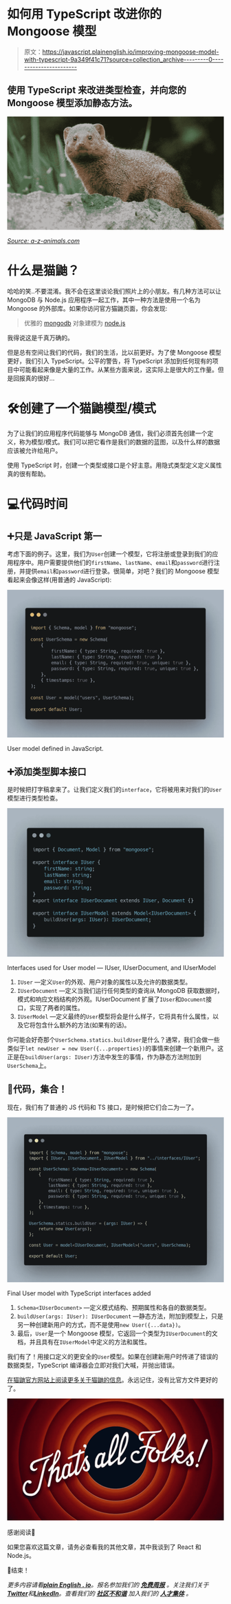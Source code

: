 # 如何用 TypeScript 改进你的 Mongoose 模型

> 原文：<https://javascript.plainenglish.io/improving-mongoose-model-with-typescript-9a349f41c71?source=collection_archive---------0----------------------->

## 使用 TypeScript 来改进类型检查，并向您的 Mongoose 模型添加静态方法。

![](img/d850dbd3461328465ba7e990fb37f40e.png)

[*Source: a-z-animals.com*](https://a-z-animals.com/media/2021/11/What-Eats-Snakes-Mongoose.jpg)

# 什么是猫鼬？

哈哈的笑..不要混淆。我不会在这里谈论我们照片上的小朋友。有几种方法可以让 MongoDB 与 Node.js 应用程序一起工作，其中一种方法是使用一个名为 Mongoose 的外部库。如果你访问官方猫鼬页面，你会发现:

> 优雅的 [mongodb](https://www.mongodb.com/) 对象建模为 [node.js](https://nodejs.org/en/)

我得说这是千真万确的。

但是总有空间让我们的代码，我们的生活，比以前更好。为了使 Mongoose 模型更好，我们引入 TypeScript。公平的警告，将 TypeScript 添加到任何现有的项目中可能看起来像是大量的工作。从某些方面来说，这实际上是很大的工作量。但是回报真的很好…

# 🛠创建了一个猫鼬模型/模式

为了让我们的应用程序代码能够与 MongoDB 通信，我们必须首先创建一个定义，称为模型/模式。我们可以把它看作是我们的数据的蓝图，以及什么样的数据应该被允许给用户。

使用 TypeScript 时，创建一个类型或接口是个好主意。用隐式类型定义定义属性真的很有帮助。

# 💻代码时间

## ➕只是 JavaScript 第一

考虑下面的例子。这里，我们为`User`创建一个模型，它将注册或登录到我们的应用程序中。用户需要提供他们的`firstName`、`lastName`、`email`和`password`进行注册，并提供`email`和`password`进行登录。很简单，对吧？我们的 Mongoose 模型看起来会像这样(用普通的 JavaScript):

![](img/ab2f426b33e2b5477d2d0c8108386275.png)

User model defined in JavaScript.

## ➕添加类型脚本接口

是时候把打字稿拿来了。让我们定义我们的`interface`，它将被用来对我们的`User`模型进行类型检查。

![](img/4853ca54b050a55cfbc22ab872ff6775.png)

Interfaces used for User model — IUser, IUserDocument, and IUserModel

1.  `IUser` —定义`User`的外观、用户对象的属性以及允许的数据类型。
2.  `IUserDocument` —定义当我们运行任何类型的查询从 MongoDB 获取数据时，模式和响应文档结构的外观。IUserDocument 扩展了`IUser`和`Document`接口，实现了两者的属性。
3.  `IUserModel` —定义最终的`User`模型将会是什么样子，它将具有什么属性，以及它将包含什么额外的方法(如果有的话)。

你可能会好奇那个`UserSchema.statics.buildUser`是什么？通常，我们会做一些类似于`let newUser = new User({...properties})`的事情来创建一个新用户。这正是在`buildUser(args: IUser)`方法中发生的事情，作为静态方法附加到`UserSchema`上。

## 🚨代码，集合！

现在，我们有了普通的 JS 代码和 TS 接口，是时候把它们合二为一了。

![](img/d47d481b6b34ad6301fa82270c5b13b3.png)

Final User model with TypeScript interfaces added

1.  `Schema<IUserDocument>` —定义模式结构、预期属性和各自的数据类型。
2.  `buildUser(args: IUser): IUserDocument` —静态方法，附加到模型上，只是另一种创建新用户的方式，而不是使用`new User({...data})`。
3.  最后，`User`是一个 Mongoose 模型，它返回一个类型为`IUserDocument`的文档，并且具有在`IUserModel`中定义的方法和属性。

我们有了！用接口定义的更安全的`User`模型。如果在创建新用户时传递了错误的数据类型，TypeScript 编译器会立即对我们大喊，并抛出错误。

[在猫鼬官方网站上阅读更多关于猫鼬的信息](https://mongoosejs.com)。永远记住，没有比官方文件更好的了。

![](img/9b6d7a4ccecc484e3bd292ef6ab530ae.png)

感谢阅读🙏

如果您喜欢这篇文章，请务必查看我的其他文章，其中我谈到了 React 和 Node.js。

🚀结束！

*更多内容请看*[***plain English . io***](https://plainenglish.io/)*。报名参加我们的* [***免费周报***](http://newsletter.plainenglish.io/) *。关注我们关于*[***Twitter***](https://twitter.com/inPlainEngHQ)*和*[***LinkedIn***](https://www.linkedin.com/company/inplainenglish/)*。查看我们的* [***社区不和谐***](https://discord.gg/GtDtUAvyhW) *加入我们的* [***人才集体***](https://inplainenglish.pallet.com/talent/welcome) *。*